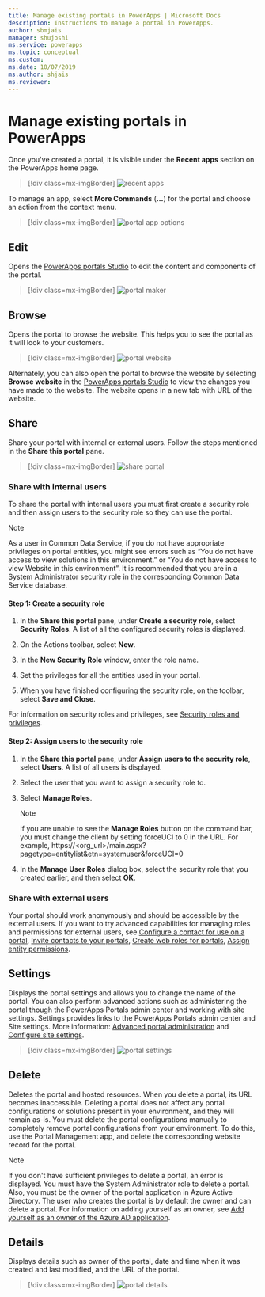 ```yaml
---
title: Manage existing portals in PowerApps | Microsoft Docs
description: Instructions to manage a portal in PowerApps.
author: sbmjais
manager: shujoshi
ms.service: powerapps
ms.topic: conceptual
ms.custom: 
ms.date: 10/07/2019
ms.author: shjais
ms.reviewer:
---
```


# Manage existing portals in PowerApps

Once you've created a portal, it is visible under the **Recent apps** section on the PowerApps home page.

> [!div class=mx-imgBorder]
> ![recent apps](media/recent-apps.png "Recent apps")  

To manage an app, select **More Commands** (**…**) for the portal and choose an action from the context menu.

> [!div class=mx-imgBorder]
> ![portal app options](media/portal-app-options.png "Portal app options")  

## Edit

Opens the [PowerApps portals Studio](portal-designer-anatomy.md) to edit the content and components of the portal.  

> [!div class=mx-imgBorder]
> ![portal maker](media/portal-maker.png "Portal maker")  

## Browse

Opens the portal to browse the website. This helps you to see the portal as it will look to your customers.

> [!div class=mx-imgBorder]
> ![portal website](media/portal-website.png "Portal website")  

Alternately, you can also open the portal to browse the website by selecting **Browse website** in the [PowerApps portals Studio](portal-designer-anatomy.md) to view the changes you have made to the website. The website opens in a new tab with URL of the website.

## Share

Share your portal with internal or external users. Follow the steps mentioned in the **Share this portal** pane.

> [!div class=mx-imgBorder]
> ![share portal](media/share-portal.png "Share portal")  

### Share with internal users

To share the portal with internal users you must first create a security role and then assign users to the security role so they can use the portal.

> [!NOTE]
> As a user in Common Data Service, if you do not have appropriate privileges on portal entities, you might see errors such as “You do not have access to view solutions in this environment.” or “You do not have access to view Website in this environment”. It is recommended that you are in a System Administrator security role in the corresponding Common Data Service database.

#### Step 1: Create a security role

1.  In the **Share this portal** pane, under **Create a security role**, select **Security Roles**. A list of all the configured security roles is displayed.

2.  On the Actions toolbar, select **New**.

3.  In the **New Security Role** window, enter the role name.

4.  Set the privileges for all the entities used in your portal.

5.  When you have finished configuring the security role, on the toolbar, select **Save and Close**.

For information on security roles and privileges, see [Security roles and privileges](https://docs.microsoft.com/power-platform/admin/security-roles-privileges).

#### Step 2: Assign users to the security role

1.  In the **Share this portal** pane, under **Assign users to the security role**, select **Users**. A list of all users is displayed.

2.  Select the user that you want to assign a security role to.

3.  Select **Manage Roles**.

    > [!NOTE]
    > If you are unable to see the **Manage Roles** button on the command bar, you must change the client by setting forceUCI to 0 in the URL. For example, https://&lt;org\_url&gt;/main.aspx?pagetype=entitylist&etn=systemuser&forceUCI=0

4.  In the **Manage User Roles** dialog box, select the security role that you created earlier, and then select **OK**.

### Share with external users

Your portal should work anonymously and should be accessible by the external users. If you want to try advanced capabilities for managing roles and permissions for external users, see [Configure a contact for use on a portal](https://docs.microsoft.com/dynamics365/customer-engagement/portals/configure-contacts), [Invite contacts to your portals](https://docs.microsoft.com/dynamics365/customer-engagement/portals/invite-contacts), [Create web roles for portals](https://docs.microsoft.com/dynamics365/customer-engagement/portals/create-web-roles), [Assign entity permissions](https://docs.microsoft.com/dynamics365/customer-engagement/portals/assign-entity-permissions).  

## Settings

Displays the portal settings and allows you to change the name of the portal. You can also perform advanced actions such as administering the portal though the PowerApps Portals admin center and working with site settings. Settings provides links to the PowerApps Portals admin center and Site settings. More information: [Advanced portal administration](admin/admin-overview.md) and [Configure site settings](configure/configure-site-settings.md).  

> [!div class=mx-imgBorder]
> ![portal settings](media/portal-settings.png "Portal settings")  

## Delete

Deletes the portal and hosted resources. When you delete a portal, its URL becomes inaccessible. Deleting a portal does not affect any portal configurations or solutions present in your environment, and they will remain as-is.
You must delete the portal configurations manually to completely remove portal configurations from your environment. To do this, use the Portal Management app, and delete the corresponding website record for the portal.

> [!NOTE]
> If you don't have sufficient privileges to delete a portal, an error is displayed. You must have the System Administrator role to delete a portal. Also, you must be the owner of the portal application in Azure Active Directory. The user who creates the portal is by default the owner and can delete a portal. For information on adding yourself as an owner, see [Add yourself as an owner of the Azure AD application](https://docs.microsoft.com/dynamics365/customer-engagement/portals/manage-portal#to-add-yourself-as-an-owner-of-the-azure-ad-application).

## Details

Displays details such as owner of the portal, date and time when it was created and last modified, and the URL of the portal.

> [!div class=mx-imgBorder]
> ![portal details](media/portal-details.png "Portal details")  

